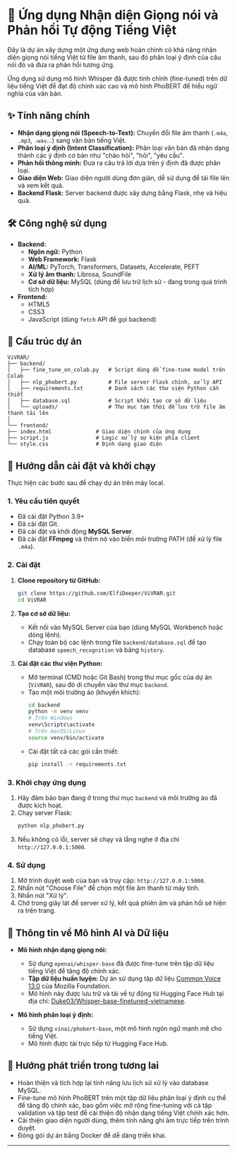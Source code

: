 # 🎯 Ứng dụng Nhận diện Giọng nói và Phản hồi Tự động Tiếng Việt

Đây là dự án xây dựng một ứng dụng web hoàn chỉnh có khả năng nhận diện giọng nói tiếng Việt từ file âm thanh, sau đó phân loại ý định của câu nói đó và đưa ra phản hồi tương ứng.

Ứng dụng sử dụng mô hình Whisper đã được tinh chỉnh (fine-tuned) trên dữ liệu tiếng Việt để đạt độ chính xác cao và mô hình PhoBERT để hiểu ngữ nghĩa của văn bản.

## ✨ Tính năng chính

 * **Nhận dạng giọng nói (Speech-to-Text):** Chuyển đổi file âm thanh (`.m4a`, `.mp3`, `.wav`...) sang văn bản tiếng Việt.
 * **Phân loại ý định (Intent Classification):** Phân loại văn bản đã nhận dạng thành các ý định cơ bản như "chào hỏi", "hỏi", "yêu cầu".
 * **Phản hồi thông minh:** Đưa ra câu trả lời dựa trên ý định đã được phân loại.
 * **Giao diện Web:** Giao diện người dùng đơn giản, dễ sử dụng để tải file lên và xem kết quả.
 * **Backend Flask:** Server backend được xây dựng bằng Flask, nhẹ và hiệu quả.

## 🛠️ Công nghệ sử dụng

 * **Backend:**
      * **Ngôn ngữ:** Python
      * **Web Framework:** Flask
      * **AI/ML:** PyTorch, Transformers, Datasets, Accelerate, PEFT
      * **Xử lý âm thanh:** Librosa, SoundFile
      * **Cơ sở dữ liệu:** MySQL (dùng để lưu trữ lịch sử - đang trong quá trình tích hợp)
 * **Frontend:**
      * HTML5
      * CSS3
      * JavaScript (dùng `fetch` API để gọi backend)

## 📁 Cấu trúc dự án


```
ViVRAR/
├── backend/
│   ├── fine_tune_on_colab.py   # Script dùng để fine-tune model trên Colab
│   ├── nlp_phobert.py          # File server Flask chính, xử lý API
│   ├── requirements.txt        # Danh sách các thư viện Python cần thiết
│   ├── database.sql            # Script khởi tạo cơ sở dữ liệu
│   └── uploads/                # Thư mục tạm thời để lưu trữ file âm thanh tải lên
│
└── frontend/
├── index.html              # Giao diện chính của ứng dụng
├── script.js               # Logic xử lý sự kiện phía client
└── style.css               # Định dạng giao diện
```

## 🚀 Hướng dẫn cài đặt và khởi chạy

Thực hiện các bước sau để chạy dự án trên máy local.

### 1. Yêu cầu tiên quyết

 * Đã cài đặt Python 3.9+
 * Đã cài đặt Git.
 * Đã cài đặt và khởi động **MySQL Server**.
 * Đã cài đặt **FFmpeg** và thêm nó vào biến môi trường PATH (để xử lý file `.m4a`).

### 2. Cài đặt

1.  **Clone repository từ GitHub:**

    ```bash
    git clone https://github.com/ElfiDeeper/ViVRAR.git
    cd ViVRAR
    ```

2.  **Tạo cơ sở dữ liệu:**

      * Kết nối vào MySQL Server của bạn (dùng MySQL Workbench hoặc dòng lệnh).
      * Chạy toàn bộ các lệnh trong file `backend/database.sql` để tạo database `speech_recognition` và bảng `history`.

3.  **Cài đặt các thư viện Python:**

      * Mở terminal (CMD hoặc Git Bash) trong thư mục gốc của dự án (`ViVRAR`), sau đó di chuyển vào thư mục `backend`.
      * Tạo một môi trường ảo (khuyến khích):
        ```bash
        cd backend
        python -m venv venv
        # Trên Windows
        venv\Scripts\activate
        # Trên macOS/Linux
        source venv/bin/activate
        ```
      * Cài đặt tất cả các gói cần thiết:
        ```bash
        pip install -r requirements.txt
        ```

### 3. Khởi chạy ứng dụng

1.  Hãy đảm bảo bạn đang ở trong thư mục `backend` và môi trường ảo đã được kích hoạt.
2.  Chạy server Flask:
    ```bash
    python nlp_phobert.py
    ```
3.  Nếu không có lỗi, server sẽ chạy và lắng nghe ở địa chỉ `http://127.0.0.1:5000`.

### 4. Sử dụng

1.  Mở trình duyệt web của bạn và truy cập: `http://127.0.0.1:5000`.
2.  Nhấn nút "Choose File" để chọn một file âm thanh từ máy tính.
3.  Nhấn nút "Xử lý".
4.  Chờ trong giây lát để server xử lý, kết quả phiên âm và phản hồi sẽ hiện ra trên trang.

## 🧠 Thông tin về Mô hình AI và Dữ liệu

 * **Mô hình nhận dạng giọng nói:**

      * Sử dụng `openai/whisper-base` đã được fine-tune trên tập dữ liệu tiếng Việt để tăng độ chính xác.
      * **Tập dữ liệu huấn luyện:** Dự án sử dụng tập dữ liệu [Common Voice 13.0](https://huggingface.co/datasets/mozilla-foundation/common_voice_13_0/tree/main) của Mozilla Foundation.
      * Mô hình này được lưu trữ và tải về tự động từ Hugging Face Hub tại địa chỉ: [Duke03/Whisper-base-finetuned-vietnamese](https://huggingface.co/Duke03/Whisper-base-finetuned-vietnamese/tree/main).

 * **Mô hình phân loại ý định:**

      * Sử dụng `vinai/phobert-base`, một mô hình ngôn ngữ mạnh mẽ cho tiếng Việt.
      * Mô hình được tải trực tiếp từ Hugging Face Hub.

## 🔮 Hướng phát triển trong tương lai

 * Hoàn thiện và tích hợp lại tính năng lưu lịch sử xử lý vào database MySQL.
 * Fine-tune mô hình PhoBERT trên một tập dữ liệu phân loại ý định cụ thể để tăng độ chính xác, bao gồm việc mở rộng fine-tuning với cả tập validation và tập test để cải thiện độ nhận dạng tiếng Việt chính xác hơn.
 * Cải thiện giao diện người dùng, thêm tính năng ghi âm trực tiếp trên trình duyệt.
 * Đóng gói dự án bằng Docker để dễ dàng triển khai.

-----
